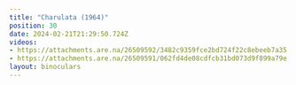 ```yaml
---
title: "Charulata (1964)"
position: 30
date: 2024-02-21T21:29:50.724Z
videos: 
- https://attachments.are.na/26509592/3482c9359fce2bd724f22c8ebeeb7a35.mp4?1708550992
- https://attachments.are.na/26509591/062fd4de08cdfcb31bd073d9f899a79e.mp4?1708550989
layout: binoculars
---
```


